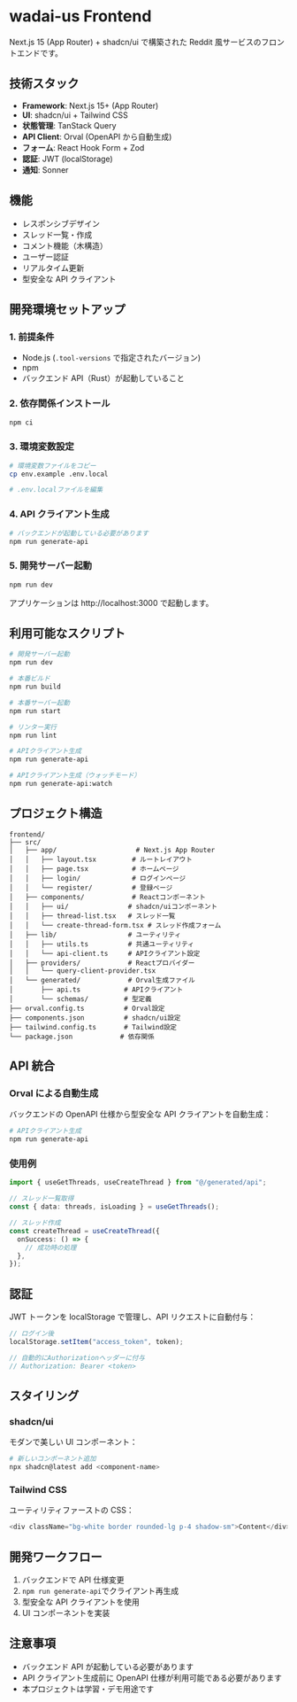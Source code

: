 # wadai-us Frontend

Next.js 15 (App Router) + shadcn/ui で構築された Reddit 風サービスのフロントエンドです。

## 技術スタック

- **Framework**: Next.js 15+ (App Router)
- **UI**: shadcn/ui + Tailwind CSS
- **状態管理**: TanStack Query
- **API Client**: Orval (OpenAPI から自動生成)
- **フォーム**: React Hook Form + Zod
- **認証**: JWT (localStorage)
- **通知**: Sonner

## 機能

- レスポンシブデザイン
- スレッド一覧・作成
- コメント機能（木構造）
- ユーザー認証
- リアルタイム更新
- 型安全な API クライアント

## 開発環境セットアップ

### 1. 前提条件

- Node.js (`.tool-versions` で指定されたバージョン)
- npm
- バックエンド API（Rust）が起動していること

### 2. 依存関係インストール

```bash
npm ci
```

### 3. 環境変数設定

```bash
# 環境変数ファイルをコピー
cp env.example .env.local

# .env.localファイルを編集
```

### 4. API クライアント生成

```bash
# バックエンドが起動している必要があります
npm run generate-api
```

### 5. 開発サーバー起動

```bash
npm run dev
```

アプリケーションは http://localhost:3000 で起動します。

## 利用可能なスクリプト

```bash
# 開発サーバー起動
npm run dev

# 本番ビルド
npm run build

# 本番サーバー起動
npm run start

# リンター実行
npm run lint

# APIクライアント生成
npm run generate-api

# APIクライアント生成（ウォッチモード）
npm run generate-api:watch
```

## プロジェクト構造

```
frontend/
├── src/
│   ├── app/                    # Next.js App Router
│   │   ├── layout.tsx         # ルートレイアウト
│   │   ├── page.tsx           # ホームページ
│   │   ├── login/             # ログインページ
│   │   └── register/          # 登録ページ
│   ├── components/            # Reactコンポーネント
│   │   ├── ui/               # shadcn/uiコンポーネント
│   │   ├── thread-list.tsx   # スレッド一覧
│   │   └── create-thread-form.tsx # スレッド作成フォーム
│   ├── lib/                  # ユーティリティ
│   │   ├── utils.ts          # 共通ユーティリティ
│   │   └── api-client.ts     # APIクライアント設定
│   ├── providers/            # Reactプロバイダー
│   │   └── query-client-provider.tsx
│   └── generated/            # Orval生成ファイル
│       ├── api.ts           # APIクライアント
│       └── schemas/         # 型定義
├── orval.config.ts          # Orval設定
├── components.json          # shadcn/ui設定
├── tailwind.config.ts       # Tailwind設定
└── package.json            # 依存関係
```

## API 統合

### Orval による自動生成

バックエンドの OpenAPI 仕様から型安全な API クライアントを自動生成：

```bash
# APIクライアント生成
npm run generate-api
```

### 使用例

```typescript
import { useGetThreads, useCreateThread } from "@/generated/api";

// スレッド一覧取得
const { data: threads, isLoading } = useGetThreads();

// スレッド作成
const createThread = useCreateThread({
  onSuccess: () => {
    // 成功時の処理
  },
});
```

## 認証

JWT トークンを localStorage で管理し、API リクエストに自動付与：

```typescript
// ログイン後
localStorage.setItem("access_token", token);

// 自動的にAuthorizationヘッダーに付与
// Authorization: Bearer <token>
```

## スタイリング

### shadcn/ui

モダンで美しい UI コンポーネント：

```bash
# 新しいコンポーネント追加
npx shadcn@latest add <component-name>
```

### Tailwind CSS

ユーティリティファーストの CSS：

```typescript
<div className="bg-white border rounded-lg p-4 shadow-sm">Content</div>
```

## 開発ワークフロー

1. バックエンドで API 仕様変更
2. `npm run generate-api`でクライアント再生成
3. 型安全な API クライアントを使用
4. UI コンポーネントを実装

## 注意事項

- バックエンド API が起動している必要があります
- API クライアント生成前に OpenAPI 仕様が利用可能である必要があります
- 本プロジェクトは学習・デモ用途です
